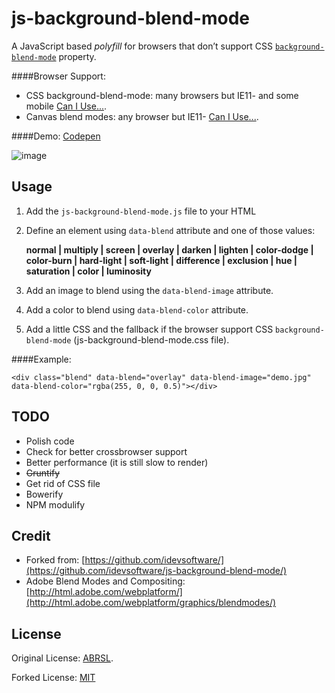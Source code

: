 # js-background-blend-mode

A JavaScript based _polyfill_ for browsers that don’t support CSS [`background-blend-mode`](http://html.adobe.com/webplatform/graphics/blendmodes/) property.

####Browser Support: 

- CSS background-blend-mode: many browsers but IE11- and some mobile [Can I Use...](http://caniuse.com/#feat=css-backgroundblendmode).
- Canvas blend modes: any browser but IE11- [Can I Use...](http://caniuse.com/#feat=canvas-blending).

####Demo: 
[Codepen](http://codepen.io/juanbrujo/full/DnghH/)

![image](https://dl.dropboxusercontent.com/u/3522/js-background-blend-mode.png)

## Usage

1. Add the `js-background-blend-mode.js` file to your HTML
2. Define an element using `data-blend` attribute and one of those values:

	**normal | multiply | screen | overlay | darken | lighten | color-dodge | color-burn | hard-light | soft-light | difference | exclusion | hue | saturation | color | luminosity**

3. Add an image to blend using the `data-blend-image` attribute.
4. Add a color to blend using `data-blend-color` attribute.
5. Add a little CSS and the fallback if the browser support CSS `background-blend-mode` (js-background-blend-mode.css file).

####Example:

	<div class="blend" data-blend="overlay" data-blend-image="demo.jpg" data-blend-color="rgba(255, 0, 0, 0.5)"></div>


## TODO

- Polish code
- Check for better crossbrowser support
- Better performance (it is still slow to render)
- ~~Gruntify~~
- Get rid of CSS file
- Bowerify
- NPM modulify

## Credit

- Forked from: [https://github.com/idevsoftware/](https://github.com/idevsoftware/js-background-blend-mode/)
- Adobe Blend Modes and Compositing: [http://html.adobe.com/webplatform/](http://html.adobe.com/webplatform/graphics/blendmodes/)

## License


Original License: [ABRSL](https://github.com/idevsoftware/js-background-blend-mode/blob/master/LICENSE.md).

Forked License: [MIT](https://github.com/juanbrujo/js-background-blend-mode/blob/master/LICENSE)
